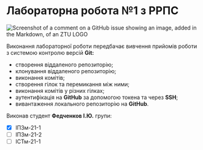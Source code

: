 # Лабораторна робота №1 з РРПС
![Screenshot of a comment on a GitHub issue showing an image, added in the Markdown, of an ZTU LOGO](https://media.ztu.edu.ua/wp-content/uploads/2020/02/Group-6-1-1536x465.png)

Виконання лабораторної роботи передбачає вивчення прийомів роботи з системою контролю версій **Git:**
* створення віддаленого репозиторію;
* клонування віддаленого репозиторію;
* виконання комітів;
* створення гілок та перемикання між ними;
* виконання комітів у різних гілках;
* аутентифікація на **GitHub** за допомогою токена та через **SSH**;
* вивантаження локального репозиторію на **GitHub**.

Виконав студент **Федченков І.Ю.** групи:
- [x] ІПЗм-21-1
- [ ] ІПЗм-21-2
- [ ] ІСТм-21-1
